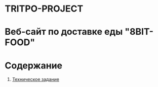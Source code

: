 
# TRITPO-PROJECT
# Веб-сайт по доставке еды "8BIT-FOOD"
# Содержание
1. [Техническое задание](bitfood)

